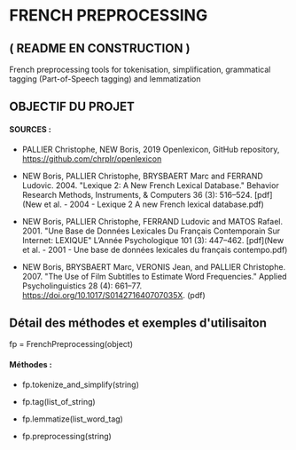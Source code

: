 # FRENCH PREPROCESSING

## ( README EN CONSTRUCTION )

French preprocessing tools for tokenisation, simplification, 
grammatical tagging (Part-of-Speech tagging) and lemmatization

## OBJECTIF DU PROJET

#### SOURCES : 

- PALLIER Christophe, NEW Boris, 2019 Openlexicon, GitHub repository, https://github.com/chrplr/openlexicon

- NEW Boris, PALLIER Christophe, BRYSBAERT Marc and FERRAND Ludovic. 2004. "Lexique 2: A New French Lexical Database." Behavior Research Methods, Instruments, & Computers 36 (3): 516–524. [pdf](New et al. - 2004 - Lexique 2 A new French lexical database.pdf)

- NEW Boris, PALLIER Christophe, FERRAND Ludovic and MATOS Rafael. 2001. "Une Base de Données Lexicales Du Français Contemporain Sur Internet: LEXIQUE" L’Année Psychologique 101 (3): 447–462. [pdf](New et al. - 2001 - Une base de données lexicales du français contempo.pdf)

- NEW Boris, BRYSBAERT Marc, VERONIS Jean, and PALLIER Christophe. 2007. "The Use of Film Subtitles to Estimate Word Frequencies." Applied Psycholinguistics 28 (4): 661–77. https://doi.org/10.1017/S014271640707035X. (pdf)

## Détail des méthodes et exemples d'utilisaiton 

fp = FrenchPreprocessing(object)

#### Méthodes :

- fp.tokenize_and_simplify(string)

- fp.tag(list_of_string)

- fp.lemmatize(list_word_tag)

- fp.preprocessing(string)


